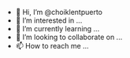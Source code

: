 - 👋 Hi, I’m @choiklentpuerto
- 👀 I’m interested in ...
- 🌱 I’m currently learning ...
- 💞️ I’m looking to collaborate on ...
- 📫 How to reach me ...

<!---
choiklentpuerto/choiklentpuerto is a ✨ special ✨ repository because its `README.md` (this file) appears on your GitHub profile.
You can click the Preview link to take a look at your changes.
--->
